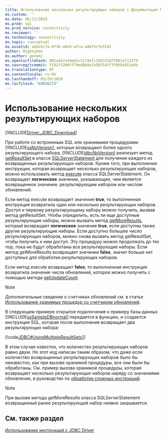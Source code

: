 ```yaml
---
title: Использование нескольких результирующих наборов | Документация Майкрософт
ms.custom: ''
ms.date: 08/12/2019
ms.prod: sql
ms.prod_service: connectivity
ms.reviewer: ''
ms.technology: connectivity
ms.topic: conceptual
ms.assetid: ab6a3cfa-073b-44e9-afca-a8675cfe5fd1
author: MightyPen
ms.author: genemi
ms.openlocfilehash: 802ade7a34eb5c5174efc35032587f801ef12179
ms.sourcegitcommit: ff82f3260ff79ed860a7a58f54ff7f0594851e6b
ms.translationtype: HT
ms.contentlocale: ru-RU
ms.lasthandoff: 03/29/2020
ms.locfileid: "69026273"
---
```

# <a name="using-multiple-result-sets"></a>Использование нескольких результирующих наборов

[!INCLUDE[Driver_JDBC_Download](../../includes/driver_jdbc_download.md)]

При работе со встроенным SQL или хранимыми процедурами [!INCLUDE[ssNoVersion](../../includes/ssnoversion-md.md)], которые возвращают более одного результирующего набора, [!INCLUDE[jdbcNoVersion](../../includes/jdbcnoversion_md.md)] реализует метод [getResultSet](../../connect/jdbc/reference/getresultset-method-sqlserverstatement.md) в классе [SQLServerStatement](../../connect/jdbc/reference/sqlserverstatement-class.md) для получения каждого из возвращенных результирующих наборов. Кроме того, при выполнении инструкции, которая возвращает несколько результирующих наборов, можно использовать метод [execute](../../connect/jdbc/reference/execute-method-sqlserverstatement.md) класса SQLServerStatement. Он возвращает **логическое** значение, указывающее, чем является возвращенное значение: результирующим набором или числом обновлений.

Если метод execute возвращает значение **true**, то выполненная инструкция возвратила один или несколько результирующих наборов. Доступ к первому результирующему набору можно получить, вызвав метод getResultSet. Чтобы определить, есть ли еще доступные результирующие наборы, можно вызвать метод [getMoreResults](../../connect/jdbc/reference/getmoreresults-method-sqlserverstatement.md), который возвращает **логическое** значение **true**, если доступны также другие результирующие наборы. Если доступно большее число результирующих наборов, можно снова вызвать метод getResultSet, чтобы получить к ним доступ. Эту процедуру можно продолжать до тех пор, пока не будут обработаны все результирующие наборы. Если метод getMoreResults возвращает значение **false**, значит больше нет доступных для обработки результирующих наборов.

Если метод execute возвращает **false**, то выполненная инструкция возвратила значение числа обновлений, которое можно получить с помощью метода [getUpdateCount](../../connect/jdbc/reference/getupdatecount-method-sqlserverstatement.md).

> [!NOTE]  
> Дополнительные сведения о счетчиках обновлений см. в статье [Использование хранимых процедур со счетчиком обновлений](../../connect/jdbc/using-a-stored-procedure-with-an-update-count.md).

В следующем примере открытое подключение к примеру базы данных [!INCLUDE[ssSampleDBnormal](../../includes/sssampledbnormal_md.md)] передается в функцию, и создается инструкция SQL, которая после выполнения возвращает два результирующих набора:

[!code[JDBC#UsingMultipleResultSets1](../../connect/jdbc/codesnippet/Java/using-multiple-result-sets_1.java)]

В этом случае известно, что количество результирующих наборов равно двум. Но этот код написан таким образом, что даже если количество возвращенных результирующих наборов было бы неизвестно, как при вызове хранимой процедуры, все они были бы обработаны. См. пример вызова хранимой процедуры, которая возвращает несколько результирующих наборов наряду со значениями обновления, в руководстве по [обработке сложных инструкций](../../connect/jdbc/handling-complex-statements.md).

> [!NOTE]  
> При вызове метода getMoreResults класса SQLServerStatement возвращенный ранее результирующий набор неявно закрывается.

## <a name="see-also"></a>См. также раздел

[Использование инструкций с JDBC Driver](../../connect/jdbc/using-statements-with-the-jdbc-driver.md)
